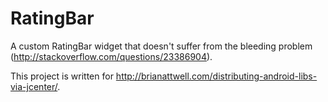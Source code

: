 # RatingBar

A custom RatingBar widget that doesn't suffer from the bleeding problem (http://stackoverflow.com/questions/23386904).

This project is written for http://brianattwell.com/distributing-android-libs-via-jcenter/.
